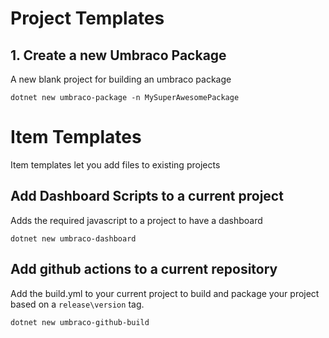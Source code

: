 # Project Templates

## 1. Create a new Umbraco Package

A new blank project for building an umbraco package

```
dotnet new umbraco-package -n MySuperAwesomePackage
```

# Item Templates
Item templates let you add files to existing projects

## Add Dashboard Scripts to a current project
Adds the required javascript to a project to have a 
dashboard 

```
dotnet new umbraco-dashboard 
```

## Add github actions to a current repository

Add the build.yml to your current project to build and package your project based on a `release\version` tag.

```
dotnet new umbraco-github-build 
```